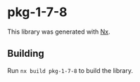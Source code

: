 # pkg-1-7-8

This library was generated with [Nx](https://nx.dev).

## Building

Run `nx build pkg-1-7-8` to build the library.
